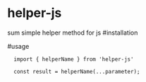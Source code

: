 # helper-js
sum simple helper method for js
#installation 

#usage
```
  import { helperName } from 'helper-js'
  
  const result = helperName(...parameter);
```
